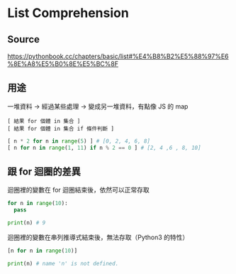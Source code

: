 # List Comprehension

## Source

https://pythonbook.cc/chapters/basic/list#%E4%B8%B2%E5%88%97%E6%8E%A8%E5%B0%8E%E5%BC%8F

## 用途

一堆資料 -> 經過某些處理 -> 變成另一堆資料，有點像 JS 的 map

```
[ 結果 for 個體 in 集合 ]
[ 結果 for 個體 in 集合 if 條件判斷 ]
```

```python
[ n * 2 for n in range(5) ] # [0, 2, 4, 6, 8]
[ n for n in range(1, 11) if n % 2 == 0 ] # [2, 4 ,6 , 8, 10]
```

## 跟 for 迴圈的差異

迴圈裡的變數在 for 迴圈結束後，依然可以正常存取

```python
for n in range(10):
  pass

print(n) # 9
```

迴圈裡的變數在串列推導式結束後，無法存取（Python3 的特性）

```python
[n for n in range(10)]

print(n) # name 'n' is not defined.
```
